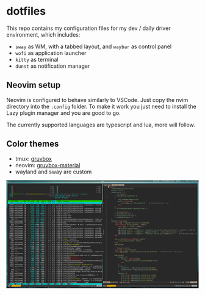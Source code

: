 # dotfiles

This repo contains my configuration files for my dev / daily driver environment, which includes:
- `sway` as WM, with a tabbed layout, and `waybar` as control panel
- `wofi` as application launcher
- `kitty` as terminal
- `dunst` as notification manager

## Neovim setup
Neovim is configured to behave similarly to VSCode. Just copy the nvim directory into the `.config` folder.
To make it work you just need to install the Lazy plugin manager and you are good to go.

The currently supported languages are typescript and lua, more will follow.

## Color themes
- tmux: [gruvbox](https://github.com/egel/tmux-gruvbox)
- neovim: [gruvbox-material](https://github.com/sainnhe/gruvbox-material)
- wayland and sway are custom

![screenshot](screenshot.png)
